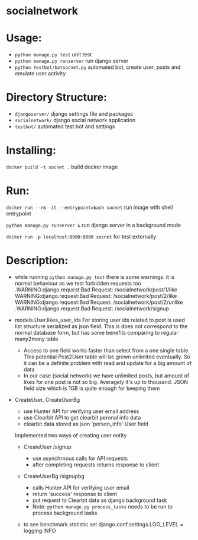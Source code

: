 # socialnetwork

# Usage:
* `python manage.py test` unit test
* `python manage.py runserver` run django server
* `python testbot/botsocnet.py` automated bot, create user, posts and emulate user activity


# Directory Structure:
* `djangoserver/` django settings file and packages
* `socialnetwork/` django social network application 
* `testbot/` automated test bot and settings

# Installing:
`docker build -t socnet .` build docker image


# Run:
`docker run --rm -it --entrypoint=bash socnet` run image with shell entrypoint

`python manage.py runserver &` run django server in a background mode

`docker run -p localhost:8000:8000 socnet` for test externally


# Description:
* while running `python manage.py test`
    there is some warnings. it is normal behaviour as we test forbidden requests too
    .WARNING:django.request:Bad Request: /socialnetwork/post/1/like
    WARNING:django.request:Bad Request: /socialnetwork/post/2/like
    WARNING:django.request:Bad Request: /socialnetwork/post/2/unlike
    .WARNING:django.request:Bad Request: /socialnetwork/signup

* models.User.likes_user_ids
    For storing user ids related to post is used list structure serialized as json field.
    This is does not correspond to the normal database form, but has some benefits comparing to regular many2many table
    * Access to one field works faster than select from a one single table. This potential Post2User table will be grown unlimited eventually. So it can be a definite problem with read and update for a big amount of data
    * In our case (social network) we have unlimited posts, but amount of likes for one post is not so big. Averagely it's up to thousand. JSON field size which is 1GB is quite enough for keeping them
    
* CreateUser, CreateUserBg
    * use Hunter API for verifying user email address
    * use Clearbit API to get clearbit peronal info data
    * clearbit data stored as json 'person_info' User field

   Implemented two ways of creating user entity
    * CreateUser /signup
        * use asynchrnous calls for API requests
        * after completing requests returns response to client
    * CreateUserBg /signupbg
        * calls Hunter API for verifying user email
        * return 'success' response to client 
        * put request to Clearbit data as django background task
        * Note: `python manage.py process_tasks` needs to be run to process background tasks
        
    * to see benchmark statistic set django.conf.settings.LOG_LEVEL = logging.INFO
    

